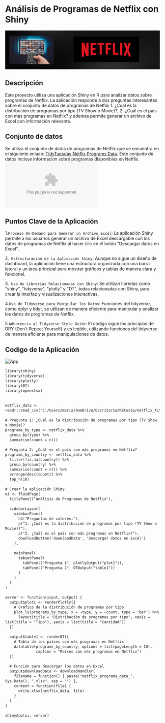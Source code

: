 # Análisis de Programas de Netflix con Shiny
![Imagen](https://github.com/mariangigena/R-Shiny-Netflix/blob/main/Banner%20para%20github.png)



## Descripción

Este proyecto utiliza una aplicación Shiny en R para analizar datos sobre programas de Netflix. La aplicación responde a dos preguntas interesantes sobre el conjunto de datos de programas de Netflix  1. ¿Cuál es la distribución de programas por tipo (TV Show o Movie)?,
2. ¿Cuál es el país con más programas en Netflix? y ademas permite generar un archivo de Excel con información relevante.

## Conjunto de datos

Se utiliza el conjunto de datos de programas de Netflix que se encuentra en el siguiente enlace: [TidyTuesday Netflix Programs Data](https://github.com/rfordatascience/tidytuesday/tree/master/data/2021/2021-04-20). Este conjunto de datos incluye información sobre programas disponibles en Netflix.![Dataset](https://github.com/mariangigena/R-Shiny-Netflix/blob/main/netflix_titles.csv)

## Puntos Clave de la Aplicación

1.`Proceso On-Demand para Generar un Archivo Excel`: La aplicación Shiny permite a los usuarios generar un archivo de Excel descargable con los datos de programas de Netflix al hacer clic en el botón "Descargar datos en Excel".

2.` Estructuración de la Aplicación Shiny`: Aunque no sigue un diseño de dashboard, la aplicación tiene una estructura organizada con una barra lateral y un área principal para mostrar gráficos y tablas de manera clara y funcional.

3.` Uso de Librerías Relacionadas con Shiny`: Se utilizan librerías como "shiny", "tidyverse", "plotly" y "DT", todas relacionadas con Shiny, para crear la interfaz y visualizaciones interactivas.

4.`Uso de Tidyverse para Manipular los Datos`: Funciones del tidyverse, como dplyr y tidyr, se utilizan de manera eficiente para manipular y analizar los datos de programas de Netflix.

5.`Adherencia al Tidyverse Style Guide`: El código sigue los principios de DRY (Don't Repeat Yourself) y es legible, utilizando funciones del tidyverse de manera eficiente para manipulaciones de datos.


## Codigo de la Aplicación 
![App](https://github.com/mariangigena/R-Shiny-Netflix/blob/main/app.R)

```
library(shiny)
library(tidyverse)
library(plotly)
library(DT)
library(openxlsx) 


netflix_data <- readr::read_csv("C:/Users/maria/OneDrive/Escritorio/RStudio/netflix_titles.csv")

# Pregunta 1: ¿Cuál es la distribución de programas por tipo (TV Show o Movie)?
programs_by_type <- netflix_data %>%
  group_by(type) %>%
  summarise(count = n())

# Pregunta 2: ¿Cuál es el país con más programas en Netflix?
programs_by_country <- netflix_data %>%
  filter(!is.na(country)) %>%
  group_by(country) %>%
  summarise(count = n()) %>%
  arrange(desc(count)) %>%
  top_n(10)

# Crear la aplicación Shiny
ui <- fluidPage(
  titlePanel("Análisis de Programas de Netflix"),
  
  sidebarLayout(
    sidebarPanel(
      h4("Preguntas de interés:"),
      p("1. ¿Cuál es la distribución de programas por tipo (TV Show o Movie)?"),
      p("2. ¿Cuál es el país con más programas en Netflix?"),
      downloadButton('downloadData', 'Descargar datos en Excel')
    ),
    
    mainPanel(
      tabsetPanel(
        tabPanel("Pregunta 1", plotlyOutput("plot1")),
        tabPanel("Pregunta 2", DTOutput("table1"))
      )
    )
  )
)

server <- function(input, output) {
  output$plot1 <- renderPlotly({
    # Gráfico de la distribución de programas por tipo
    plot_ly(programs_by_type, x = ~type, y = ~count, type = 'bar') %>%
      layout(title = "Distribución de programas por tipo", xaxis = list(title = "Tipo"), yaxis = list(title = "Cantidad"))
  })
  
  output$table1 <- renderDT({
    # Tabla de los países con más programas en Netflix
    datatable(programs_by_country, options = list(pageLength = 10), 
              caption = "Países con más programas en Netflix")
  })
  
  # Función para descargar los datos en Excel
  output$downloadData <- downloadHandler(
    filename = function() { paste("netflix_programs_data_", Sys.Date(), ".xlsx", sep = "") },
    content = function(file) {
      write.xlsx(netflix_data, file)  
    }
  )
}

shinyApp(ui, server)

```

